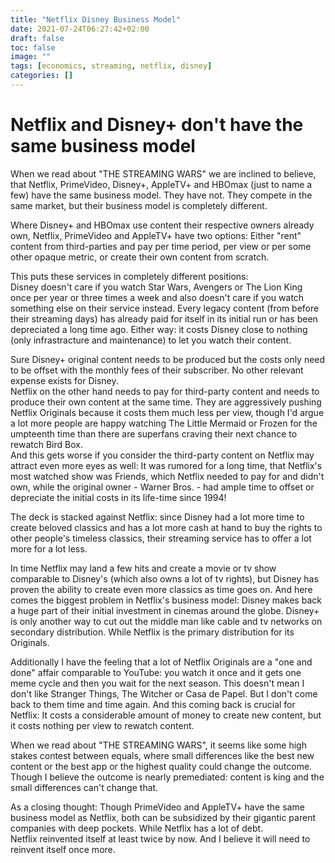 ```yaml
---
title: "Netflix Disney Business Model"
date: 2021-07-24T06:27:42+02:00
draft: false
toc: false
image: ""
tags: [economics, streaming, netflix, disney]
categories: []
---
```


# Netflix and Disney+ don't have the same business model
<!--more-->
When we read about "THE STREAMING WARS" we are inclined to believe, that Netflix, PrimeVideo, Disney+, AppleTV+ and HBOmax (just to name a few) have the same business model. They have not. They compete in the same market, but their business model is completely different.

Where Disney+ and HBOmax use content their respective owners already own, Netflix, PrimeVideo and AppleTV+ have two options: Either "rent" content from third-parties and pay per time period, per view or per some other opaque metric, or create their own content from scratch.

This puts these services in completely different positions:<br />
Disney doesn't care if you watch Star Wars, Avengers or The Lion King once per year or three times a week and also doesn't care if you watch something else on their service instead. Every legacy content (from before their streaming days) has already paid for itself in its initial run or has been depreciated a long time ago. Either way: it costs Disney close to nothing (only infrastracture and maintenance) to let you watch their content.

Sure Disney+ original content needs to be produced but the costs only need to be offset with the monthly fees of their subscriber. No other relevant expense exists for Disney.<br />
Netflix on the other hand needs to pay for third-party content and needs to produce their own content at the same time. They are aggressively pushing Netflix Originals because it costs them much less per view, though I'd argue a lot more people are happy watching The Little Mermaid or Frozen for the umpteenth time than there are superfans craving their next chance to rewatch Bird Box.<br />
And this gets worse if you consider the third-party content on Netflix may attract even more eyes as well: It was rumored for a long time, that Netflix's most watched show was Friends, which Netflix needed to pay for and didn't own, while the original owner - Warner Bros. - had ample time to offset or depreciate the initial costs in its life-time since 1994!

The deck is stacked against Netflix: since Disney had a lot more time to create beloved classics and has a lot more cash at hand to buy the rights to other people's timeless classics, their streaming service has to offer a lot more for a lot less.

In time Netflix may land a few hits and create a movie or tv show comparable to Disney's (which also owns a lot of tv rights), but Disney has proven the ability to create even more classics as time goes on. And here comes the biggest problem in Netflix's business model: Disney makes back a huge part of their initial investment in cinemas around the globe. Disney+ is only another way to cut out the middle man like cable and tv networks on secondary distribution. While Netflix is the primary distribution for its Originals.

Additionally I have the feeling that a lot of Netflix Originals are a "one and done" affair comparable to YouTube: you watch it once and it gets one meme cycle and then you wait for the next season. This doesn't mean I don't like Stranger Things, The Witcher or Casa de Papel. But I don't come back to them time and time again. And this coming back is crucial for Netflix: It costs a considerable amount of money to create new content, but it costs nothing per view to rewatch content.

When we read about "THE STREAMING WARS", it seems like some high stakes contest between equals, where small differences like the best new content or the best app or the highest quality could change the outcome. Though I believe the outcome is nearly premediated: content is king and the small differences can't change that.

As a closing thought: Though PrimeVideo and AppleTV+ have the same business model as Netflix, both can be subsidized by their gigantic parent companies with deep pockets. While Netflix has a lot of debt.<br />
Netflix reinvented itself at least twice by now. And I believe it will need to reinvent itself once more.
